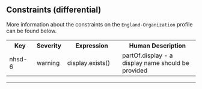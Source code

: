 ## Constraints (differential)

More information about the constraints on the <code>England-Organization</code> profile can be found below.

<table class="assets">
<tr>
<th width="15%">Key</th>
<th width="10%">Severity</th>
<th width="30%">Expression</th>
<th width="45%">Human Description</th>
</tr>
<tr>
<td>nhsd-6</td>
<td>warning</td>
<td>display.exists()</td>
<td>partOf.display - a display name should be provided</td>
</tr>
</table>

---